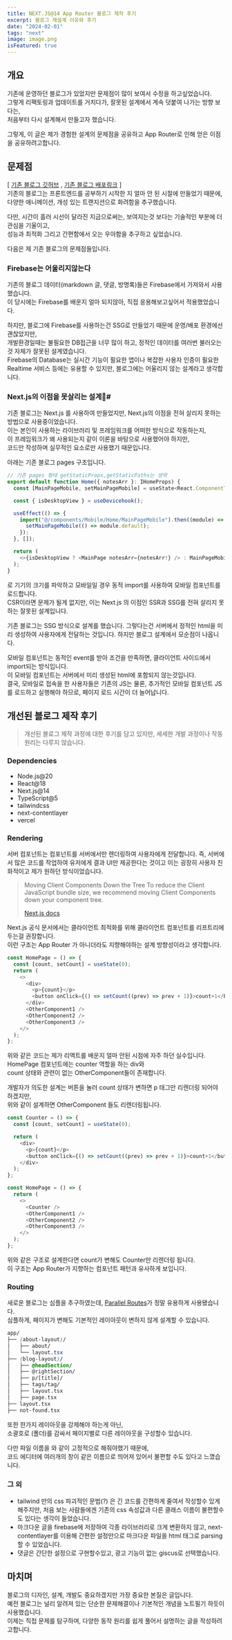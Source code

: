 ```yaml
---
title: NEXT.JS@14 App Router 블로그 제작 후기
excerpt: 블로그 재설계 이유와 후기
date: "2024-02-01"
tags: "next"
image: image.png
isFeatured: true
---
```


## 개요

기존에 운영하던 블로그가 있었지만 문제점이 많이 보여서 수정을 하고싶었습니다.\
그렇게 리팩토링과 업데이트를 거치다가, 잘못된 설계에서 계속 덧붙여 나가는 방향 보다는,\
처음부터 다시 설계해서 만들고자 했습니다.

그렇게, 이 글은 제가 경험한 설계의 문제점을 공유하고 App Router로 인해 얻은 이점을 공유하려고합니다.

## 문제점

[ [기존 블로그 깃허브](https://github.com/OU9999/ou9999-next.js-blog) , [기존 블로그 배포링크](https://ou9999-dev.vercel.app/) ]\
기존의 블로그는 프론트엔드를 공부하기 시작한 지 얼마 안 된 시절에 만들었기 때문에,\
다양한 애니메이션, 개성 있는 트랜지션으로 화려함을 추구했습니다.

다만, 시간이 흘러 시선이 달라진 지금으로써는, 보여지는것 보다는 기술적인 부분에 더 관심을 기울이고,\
성능과 최적화 그리고 간편함에서 오는 우아함을 추구하고 싶었습니다.

다음은 제 기존 블로그의 문제점들입니다.

### Firebase는 어울리지않는다

기존의 블로그 데이터(markdown 글, 댓글, 방명록)들은 Firebase에서 가져와서 사용했습니다.\
이 당시에는 Firebase를 배운지 얼마 되지않아, 직접 응용해보고싶어서 적용했었습니다.

하지만, 블로그에 Firebase를 사용하는건 SSG로 만들었기 때문에 운영/배포 환경에선 괜찮았지만,\
개발환경일때는 불필요한 DB접근을 너무 많이 하고, 정적인 데이터를 여러번 불러오는 것 자체가 잘못된 설계였습니다.\
Firebase의 Database는 실시간 기능이 필요한 앱이나 복잡한 사용자 인증이 필요한 Realtime 서비스 등에는 유용할 수 있지만, 블로그에는 어울리지 않는 설계라고 생각합니다.

### Next.js의 이점을 못살리는 설계🐍#

기존 블로그는 Next.js 를 사용하여 만들었지만, Next.js의 이점을 전혀 살리지 못하는 방법으로 사용중이었습니다.\
이는 본인이 사용하는 라이브러리 및 프레임워크를 어떠한 방식으로 작동하는지,\
이 프레임워크가 왜 사용되는지 같이 이론을 바탕으로 사용했어야 하지만,\
코드만 작성하며 실무적인 요소로만 사용했기 때문입니다.

아래는 기존 블로그 pages 구조입니다.

```js
// 기존 pages 형태 getStaticProps,getStaticPaths는 생략
export default function Home({ notesArr }: IHomeProps) {
  const [MainPageMobile, setMainPageMobile] = useState<React.ComponentType<IHomeProps> | null>(null);

  const { isDesktopView } = useDevicehook();

  useEffect(() => {
    import("@/components/Mobile/Home/MainPageMobile").then((module) => {
      setMainPageMobile(() => module.default);
    });
  }, []);

  return (
    <>{isDesktopView ? <MainPage notesArr={notesArr!} /> : MainPageMobile && <MainPageMobile notesArr={notesArr} />}</>
  );
}
```

로 기기의 크기를 파악하고 모바일일 경우 동적 import를 사용하여 모바일 컴포넌트를 로드합니다.\
CSR이라면 문제가 될게 없지만, 이는 Next.js 의 이점인 SSR과 SSG를 전혀 살리지 못하는 잘못된 설계입니다.

기존 블로그는 SSG 방식으로 설계를 했습니다. 그렇다는건 서버에서 정적인 html을 미리 생성하여 사용자에게 전달하는 것입니다.
하지만 블로그 설계에서 모순점이 나옵니다.

모바일 컴포넌트는 동적인 event를 받아 조건을 만족하면, 클라이언트 사이드에서 import되는 방식입니다. \
이 모바일 컴포넌트는 서버에서 미리 생성된 html에 포함되지 않는것입니다.\
결국, 모바일로 접속을 한 사용자들은 기존의 JS는 물론, 추가적인 모바일 컴포넌트 JS를 로드하고 실행해야 하므로, 페이지 로드 시간이 더 늘어납니다.

## 개선된 블로그 제작 후기

> 개선된 블로그 제작 과정에 대한 후기를 담고 있지만, 세세한 개발 과정이나 작동 원리는 다루지 않습니다.

### Dependencies

- Node.js@20
- React@18
- Next.js@14
- TypeScript@5
- tailwindcss
- next-contentlayer
- vercel

### Rendering

서버 컴포넌트는 컴포넌트를 서버에서만 렌더링하여 사용자에게 전달합니다. 즉, 서버에서 많은 코드를 작업하여 유저에게 결과 UI만 제공한다는 것이고 이는 굉장히 사용자 친화적이고 제가 원하던 방식이었습니다.

> Moving Client Components Down the Tree
> To reduce the Client JavaScript bundle size, we recommend moving Client Components down your component tree.
>
> [Next.js docs](https://nextjs.org/docs/app/building-your-application/rendering/composition-patterns#passing-props-from-server-to-client-components-serialization)

Next.js 공식 문서에서는 클라이언트 최적화를 위해 클라이언트 컴포넌트를 리프트리에 두는걸 권장합니다.\
이런 구조는 App Router 가 아니더라도 지향해야하는 설계 방향성이라고 생각합니다.

```js
const HomePage = () => {
  const [count, setCount] = useState(0);
  return (
    <>
      <div>
        <p>{count}</p>
        <button onClick={() => setCount((prev) => prev + 1)}>count+1</button>
      </div>
      <OtherComponent1 />
      <OtherComponent2 />
      <OtherComponent3 />
    </>
  );
};
```

위와 같은 코드는 제가 리액트를 배운지 얼마 안된 시점에 자주 하던 실수입니다.\
HomePage 컴포넌트에는 counter 역할을 하는 div와\
count 상태와 관련이 없는 OtherComponent들이 존재합니다.

개발자가 의도한 설계는 버튼을 눌러 count 상태가 변하면 p 태그만 리렌더링 되어야 하겠지만,\
위와 같이 설계하면 OtherComponent 들도 리렌더링됩니다.

```js
const Counter = () => {
  const [count, setCount] = useState(0);

  return (
    <div>
      <p>{count}</p>
      <button onClick={() => setCount((prev) => prev + 1)}>count+1</button>
    </div>
  );
};

const HomePage = () => {
  return (
    <>
      <Counter />
      <OtherComponent1 />
      <OtherComponent2 />
      <OtherComponent3 />
    </>
  );
};
```

위와 같은 구조로 설계한다면 count가 변해도 Counter만 리렌더링 됩니다.\
이 구조는 App Router가 지향하는 컴포넌트 패턴과 유사하게 보입니다.

### Routing

새로운 블로그는 심플을 추구하였는데, [Parallel Routes](https://nextjs.org/docs/app/building-your-application/routing/parallel-routes)가 정말 유용하게 사용됐습니다.\
심플하게, 페이지가 변해도 기본적인 레이아웃이 변하지 않게 설계할 수 있습니다.

```css
app/
├── (about-layout)/
│   ├── about/
│   └── layout.tsx
├── (blog-layout)/
│   ├── @headSection/
│   ├── @rightSection/
│   ├── p/[title]/
│   ├── tags/tag/
│   ├── layout.tsx
│   ├── page.tsx
├── layout.tsx
├── not-found.tsx
```

또한 한가지 레이아웃을 강제해야 하는게 아닌,\
소괄호로 (폴더)를 감싸서 페이지별로 다른 레이아웃을 구성할수 있습니다.

다만 파일 이름을 와 같이 고정적으로 해줘야했기 때문에,\
코드 에디터에 여러개의 창이 같은 이름으로 띄어져 있어서 불편할 수도 있다고 느꼈습니다.

### 그 외

- tailwind 만의 css 파괴적인 문법(?) 은 긴 코드를 간편하게 줄여서 작성할수 있게 해주지만, 처음 보는 사람들에겐 기존의 css 속성값과 다른 클래스 이름이 불편할수도 있다는 생각이 들었습니다.
- 마크다운 글을 firebase에 저장하여 각종 라이브러리로 크게 변환하지 않고, next-contentlayer를 이용해 간편한 설정만으로 마크다운 파일을 html 태그로 parsing 할 수 있었습니다.
- 댓글은 간단한 설정으로 구현할수있고, 광고 기능이 없는 giscus로 선택했습니다.

## 마치며

블로그의 디자인, 설계, 개발도 중요하겠지만 가장 중요한 본질은 글입니다.\
예전 블로그는 널리 알려져 있는 단순한 문제해결이나 기본적인 개념을 노트필기 하듯이 사용했습니다.\
이제는 직접 문제를 탐구하며, 다양한 동작 원리를 쉽게 풀어서 설명하는 글을 작성하려고합니다.
